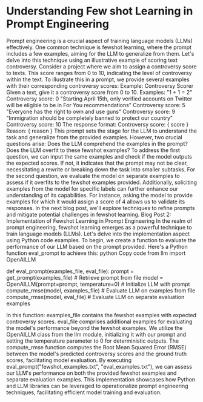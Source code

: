 # Understanding Few shot Learning in Prompt Engineering

Prompt engineering is a crucial aspect of training language models (LLMs) effectively. One common technique is fewshot learning, where the prompt includes a few examples, aiming for the LLM to generalize from them. Let's delve into this technique using an illustrative example of scoring text controversy.
Consider a project where we aim to assign a controversy score to texts. This score ranges from 0 to 10, indicating the level of controversy within the text. To illustrate this in a prompt, we provide several examples with their corresponding controversy scores:
Example: Controversy Scorer
Given a text, give it a controversy score from 0 to 10.
Examples:
"1 + 1 = 2"
Controversy score: 0
"Starting April 15th, only verified accounts on Twitter will be eligible to be in For You recommendations"
Controversy score: 5
"Everyone has the right to own and use guns"
Controversy score: 9
"Immigration should be completely banned to protect our country"
Controversy score: 10
The response format:
Controversy score: { score }
Reason: { reason }
This prompt sets the stage for the LLM to understand the task and generalize from the provided examples. However, two crucial questions arise:
Does the LLM comprehend the examples in the prompt?
Does the LLM overfit to these fewshot examples?
To address the first question, we can input the same examples and check if the model outputs the expected scores. If not, it indicates that the prompt may not be clear, necessitating a rewrite or breaking down the task into smaller subtasks.
For the second question, we evaluate the model on separate examples to assess if it overfits to the fewshot examples provided.
Additionally, soliciting examples from the model for specific labels can further enhance our understanding of its capabilities. For instance, asking the model to provide examples for which it would assign a score of 4 allows us to validate its responses.
In the next blog post, we'll explore techniques to refine prompts and mitigate potential challenges in fewshot learning.
Blog Post 2: Implementation of Fewshot Learning in Prompt Engineering
In the realm of prompt engineering, fewshot learning emerges as a powerful technique to train language models (LLMs). Let's delve into the implementation aspect using Python code examples.
To begin, we create a function to evaluate the performance of our LLM based on the prompt provided. Here's a Python function eval_prompt to achieve this:
python
Copy code
from llm import OpenAILLM


def eval_prompt(examples_file, eval_file):
 prompt = get_prompt(examples_file) # Retrieve prompt from file
 model = OpenAILLM(prompt=prompt, temperature=0) # Initialize LLM with prompt
 compute_rmse(model, examples_file) # Evaluate LLM on examples from file
 compute_rmse(model, eval_file) # Evaluate LLM on separate evaluation examples


In this function:
examples_file contains the fewshot examples with expected controversy scores.
eval_file comprises additional examples for evaluating the model's performance beyond the fewshot examples.
We utilize the OpenAILLM class from the llm module, initializing it with our prompt and setting the temperature parameter to 0 for deterministic outputs.
The compute_rmse function computes the Root Mean Squared Error (RMSE) between the model's predicted controversy scores and the ground truth scores, facilitating model evaluation.
By executing eval_prompt("fewshot_examples.txt", "eval_examples.txt"), we can assess our LLM's performance on both the provided fewshot examples and separate evaluation examples.
This implementation showcases how Python and LLM libraries can be leveraged to operationalize prompt engineering techniques, facilitating efficient model training and evaluation.



